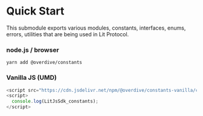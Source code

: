 # Quick Start

This submodule exports various modules, constants, interfaces, enums, errors, utilities that are being used in Lit Protocol.

### node.js / browser

```
yarn add @overdive/constants
```

### Vanilla JS (UMD)

```js
<script src="https://cdn.jsdelivr.net/npm/@overdive/constants-vanilla/constants.js"></script>
<script>
  console.log(LitJsSdk_constants);
</script>
```
